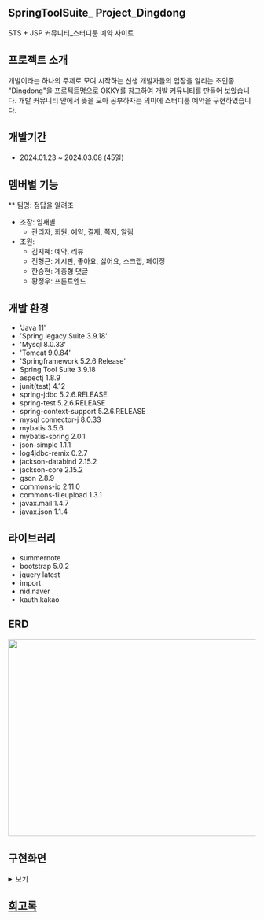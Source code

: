 ## SpringToolSuite_ Project_Dingdong
STS + JSP 커뮤니티_스터디룸 예약 사이트


## 프로젝트 소개
개발이라는 하나의 주제로 모여 시작하는 신생 개발자들의 입장을 알리는 초인종 "Dingdong"을
프로젝트명으로 OKKY를 참고하여 개발 커뮤니티를 만들어 보았습니다. 개발 커뮤니티 안에서 뜻을 모아 
공부하자는 의미에 스터디룸 예약을 구현하였습니다.


## 개발기간
* 2024.01.23 ~ 2024.03.08 (45일)


## 멤버별 기능
** 팀명: 정답을 알려조
* 조장: 임새별
  - 관리자, 회원, 예약, 결제, 쪽지, 알림
* 조원:
  - 김지혜: 예약, 리뷰
  - 전형근: 게시판, 좋아요, 싫어요, 스크랩, 페이징
  - 한승현: 계층형 댓글
  - 황정우: 프론트엔드 


## 개발 환경
* 'Java 11'
* 'Spring legacy Suite 3.9.18'
* 'Mysql 8.0.33'
* 'Tomcat 9.0.84'
* 'Springframework 5.2.6 Release'
* Spring Tool Suite 3.9.18
* aspectj 1.8.9
* junit(test) 4.12
* spring-jdbc  5.2.6.RELEASE
* spring-test  5.2.6.RELEASE
* spring-context-support 5.2.6.RELEASE
* mysql connector-j 8.0.33
* mybatis 3.5.6
* mybatis-spring 2.0.1
* json-simple 1.1.1
* log4jdbc-remix 0.2.7
* jackson-databind 2.15.2
* jackson-core 2.15.2
* gson 2.8.9
* commons-io 2.11.0
* commons-fileupload 1.3.1
* javax.mail 1.4.7
* javax.json 1.1.4


## 라이브러리
* summernote
* bootstrap 5.0.2
* jquery latest
* import
* nid.naver
* kauth.kakao


## ERD
<img src="https://github.com/user-attachments/assets/40d7bb2a-73ba-4334-b48c-8c7770d08a61" width="600" height="400"/>



## 구현화면
<details>
  <summary>보기</summary>
   <img src="https://github.com/user-attachments/assets/e144d420-536e-4fdc-8901-eb1445378e11" width="600" height="400"/><br>
    <img src="https://github.com/user-attachments/assets/aeac7994-d775-4652-9e03-fb4d57ad8a14" width="600" height="400"/><br>
    <img src="https://github.com/user-attachments/assets/91259617-7af7-4173-ace4-b3f0c2e40c88" width="600" height="400"/><br>
    <img src="https://github.com/user-attachments/assets/8df55615-8e30-48b5-9af7-d6b7d41112cd" width="600" height="400"/><br>
    <img src="https://github.com/user-attachments/assets/fe84ae29-827d-4c95-9cca-de63289e5648" width="600" height="400"/><br>
    <img src="https://github.com/user-attachments/assets/3f0670e4-e158-4f86-9f9d-d8d2e6827c22" width="600" height="400"/><br>
    <img src="https://github.com/user-attachments/assets/5910d1cf-ce31-474e-84eb-5a0c4221fb76" width="600" height="400"/><br>
    <img src="https://github.com/user-attachments/assets/7e7137d1-f318-446d-8e08-53cf6f36ff73" width="600" height="400"/><br>
</details>


## [회고록](https://purple-indigo-578.notion.site/DingDong-03fd42e685d54caaa6ed16234d1891f1)





